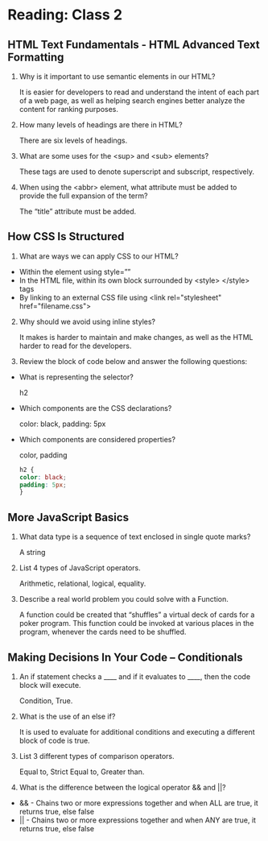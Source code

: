 # Reading: Class 2

## HTML Text Fundamentals - HTML Advanced Text Formatting

1. Why is it important to use semantic elements in our HTML?

   It is easier for developers to read and understand the intent of each part of a web page, as well as helping search engines better analyze the content for ranking purposes.

2. How many levels of headings are there in HTML?

   There are six levels of headings.

3. What are some uses for the \<sup> and \<sub> elements?

   These tags are used to denote superscript and subscript, respectively.

4. When using the \<abbr> element, what attribute must be added to provide the full expansion of the term?

   The “title” attribute must be added.

## How CSS Is Structured

1. What are ways we can apply CSS to our HTML?

- Within the element using style=””
- In the HTML file, within its own block surrounded by \<style> \</style> tags
- By linking to an external CSS file using \<link rel="stylesheet" href="filename.css">

2. Why should we avoid using inline styles?

   It makes is harder to maintain and make changes, as well as the HTML harder to read for the developers.

3. Review the block of code below and answer the following questions:

- What is representing the selector?

  h2

- Which components are the CSS declarations?

  color: black, padding: 5px

- Which components are considered properties?

  color, padding

  ```CSS
  h2 {
  color: black;
  padding: 5px;
  }
  ```

## More JavaScript Basics

1. What data type is a sequence of text enclosed in single quote marks?

   A string

2. List 4 types of JavaScript operators.

   Arithmetic, relational, logical, equality.

3. Describe a real world problem you could solve with a Function.

   A function could be created that “shuffles” a virtual deck of cards for a poker program. This function could be invoked at various places in the program, whenever the cards need to be shuffled.

## Making Decisions In Your Code – Conditionals

1. An if statement checks a \_\_\_\_ and if it evaluates to \_\_\_\_, then the code block will execute.

   Condition, True.

2. What is the use of an else if?

   It is used to evaluate for additional conditions and executing a different block of code is true.

3. List 3 different types of comparison operators.

   Equal to, Strict Equal to, Greater than.

4. What is the difference between the logical operator && and \|\|?

- && - Chains two or more expressions together and when ALL are true, it returns true, else false
- \|\| - Chains two or more expressions together and when ANY are true, it returns true, else false
